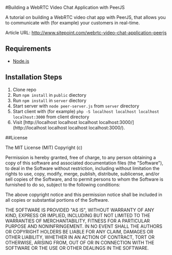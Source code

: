#Building a WebRTC Video Chat Application with PeerJS

A tutorial on building a WebRTC video chat app with PeerJS, that allows you to communicate with (for example) your customers in real-time.

Article URL: http://www.sitepoint.com/webrtc-video-chat-application-peerjs

## Requirements

* [Node.js](http://nodejs.org/)

## Installation Steps

1. Clone repo
2. Run `npm install` in `public` diectory
3. Run `npm install` in `server` diectory
4. Start server with `node peer-server.js` from `server` directory
5. Start client with (for example) `php -S localhost
localhost
localhost
localhost:3000` from client directory
4. Visit [http://localhost
localhost
localhost
localhost:3000/](http://localhost
localhost
localhost
localhost:3000/).

##License

The MIT License (MIT) Copyright (c)

Permission is hereby granted, free of charge, to any person obtaining a copy of this software and associated documentation files (the "Software"), to deal in the Software without restriction, including without limitation the rights to use, copy, modify, merge, publish, distribute, sublicense, and/or sell copies of the Software, and to permit persons to whom the Software is furnished to do so, subject to the following conditions:

The above copyright notice and this permission notice shall be included in all copies or substantial portions of the Software.

THE SOFTWARE IS PROVIDED "AS IS", WITHOUT WARRANTY OF ANY KIND, EXPRESS OR IMPLIED, INCLUDING BUT NOT LIMITED TO THE WARRANTIES OF MERCHANTABILITY, FITNESS FOR A PARTICULAR PURPOSE AND NONINFRINGEMENT. IN NO EVENT SHALL THE AUTHORS OR COPYRIGHT HOLDERS BE LIABLE FOR ANY CLAIM, DAMAGES OR OTHER LIABILITY, WHETHER IN AN ACTION OF CONTRACT, TORT OR OTHERWISE, ARISING FROM, OUT OF OR IN CONNECTION WITH THE SOFTWARE OR THE USE OR OTHER DEALINGS IN THE SOFTWARE.
